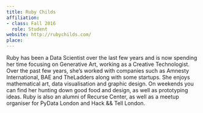 ```yaml
---
title: Ruby Childs
affiliation:
- class: Fall 2016
  role: Student
website: http://rubychilds.com/
place: 
---
```

Ruby has been a Data Scientist over the last few years and is now spending her time focusing on Generative Art, working as a Creative Technologist. Over the past few years, she’s worked with companies such as Amnesty International, BAE and TheLadders along with some startups. She enjoys mathematical art, data visualisation and  graphic design. On weekends you can find her hunting down good food and design, as well as prototyping ideas. Ruby is also an alumni of Recurse Center, as well as a meetup organiser for PyData London and Hack && Tell London.